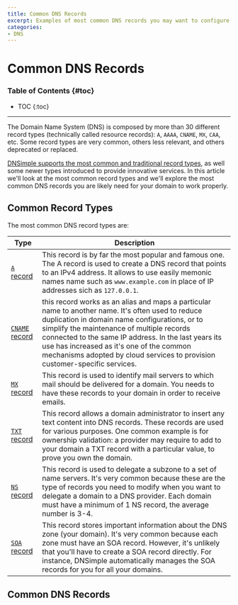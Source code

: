```yaml
---
title: Common DNS Records
excerpt: Examples of most common DNS records you may want to configure for your domain.
categories:
- DNS
---
```


# Common DNS Records

### Table of Contents {#toc}

* TOC
{:toc}

---

The Domain Name System (DNS) is composed by more than 30 different record types (technically called resource records): `A`, `AAAA`, `CNAME`, `MX`, `CAA`, etc. Some record types are very common, others less relevant, and others deprecated or replaced.

[DNSimple supports the most common and traditional record types](/articles/supported-dns-records), as well some newer types introduced to provide innovative services. In this article we'll look at the most common record types and we'll explore the most common DNS records you are likely need for your domain to work properly.


## Common Record Types

The most common DNS record types are:

| Type | Description |
|------|-------------|
| [`A` record](/articles/a-record) | This record is by far the most popular and famous one. The A record is used to create a DNS record that points to an IPv4 address. It allows to use easily memonic names name such as `www.example.com` in place of IP addresses sich as `127.0.0.1`. |
| [`CNAME` record](/articles/a-record) | this record works as an alias and maps a particular name to another name. It's often used to reduce duplication in domain name configurations, or to simplify the maintenance of multiple records connected to the same IP address. In the last years its use has increased as it's one of the common mechanisms adopted by cloud services to provision customer-specific services. |
| [`MX` record](/articles/mx-record) | This record is used to identify mail servers to which mail should be delivered for a domain. You needs to have these records to your domain in order to receive emails. |
| [`TXT` record](/articles/txt-record) | This record allows a domain administrator to insert any text content into DNS records. These records are used for various purposes. One common example is for ownership validation: a provider may require to add to your domain a TXT record with a particular value, to prove you own the domain. |
| [`NS` record](/articles/ns-record) | This record is used to delegate a subzone to a set of name servers. It's very common because these are the type of records you need to modify when you want to delegate a domain to a DNS provider. Each domain must have a minimum of 1 NS record, the average number is 3-4. |
| [`SOA` record](/articles/soa-record) | This record stores important information about the DNS zone (your domain). It's very common because each zone must have an SOA record. However, it's unlikely that you'll have to create a SOA record directly. For instance, DNSimple automatically manages the SOA records for you for all your domains. |


## Common DNS Records


